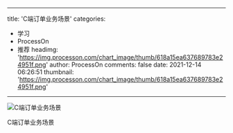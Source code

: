 
---
title: 'C端订单业务场景'
categories: 
 - 学习
 - ProcessOn
 - 推荐
headimg: 'https://img.processon.com/chart_image/thumb/618a15ea637689783e24951f.png'
author: ProcessOn
comments: false
date: 2021-12-14 06:26:51
thumbnail: 'https://img.processon.com/chart_image/thumb/618a15ea637689783e24951f.png'
---

<div>   
<img class="thumb" alt="C端订单业务场景" src="https://img.processon.com/chart_image/thumb/618a15ea637689783e24951f.png" referrerpolicy="no-referrer">
<p>C端订单业务场景</p>  
</div>
            